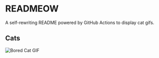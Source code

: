 # READMEOW

A self-rewriting README powered by GitHub Actions to display cat gifs.

## Cats

![Bored Cat GIF](https://media2.giphy.com/media/mlvseq9yvZhba/200.gif?cid=9acd02daridvma7ijqtj33w9zz5hgcn7lt50wzduw0o82qmv&ep=v1_gifs_search&rid=200.gif&ct=g)
